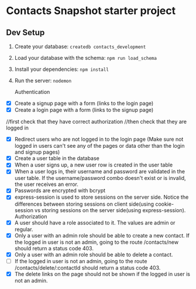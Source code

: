 # Contacts Snapshot starter project

## Dev Setup

1. Create your database: `createdb contacts_development`
1. Load your database with the schema: `npm run load_schema`
1. Install your dependencies: `npm install`
1. Run the server: `nodemon`


    Authentication
- [x]  Create a signup page with a form (links to the login page)
- [x]  Create a login page with a form (links to the signup page)
  
  //first check that they have correct authorization 
  //then check that they are logged in
- [x]  Redirect users who are not logged in to the login page (Make sure not logged in users can't see any of the pages or data other than the login and signup pages)
- [x]  Create a user table in the database
- [x]  When a user signs up, a new user row is created in the user table
- [x]  When a user logs in, their username and password are validated in the user table. If the username/password combo doesn't exist or is invalid, the user receives an error.
- [x]  Passwords are encrypted with bcrypt
- [x]  express-session is used to store sessions on the server side. Notice the differences between  storing sessions on client  side(using cookie-session vs storing sessions on the server side(using express-session).
Authorization
- [x]  A user should have a role associated to it. The values are admin or regular.
- [x]  Only a user with an admin role should be able to create a new contact. If the logged in user is not an admin, going to the route /contacts/new should return a status code 403.
- [x]  Only a user with an admin role should be able to delete a contact. 
- [ ] If the logged in user is not an admin, going to the route /contacts/delete/:contactId should return a status code 403.
- [x] The delete links on the page should not be shown if the logged in user is not an admin.

